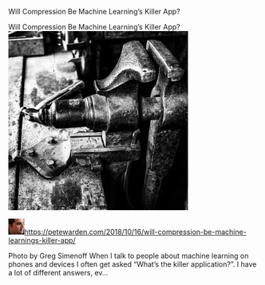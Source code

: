 Will Compression Be Machine Learning’s Killer App?

Will Compression Be Machine Learning’s Killer App?
![](../_resources/e6ba551e6ec6cf556ea0da79756b3003.png)

![](../_resources/905da35e8782e7910aa8930daee9868a.png)https://petewarden.com/2018/10/16/will-compression-be-machine-learnings-killer-app/

Photo by Greg Simenoff When I talk to people about machine learning on phones and devices I often get asked “What’s the killer application?”. I have a lot of different answers, ev…